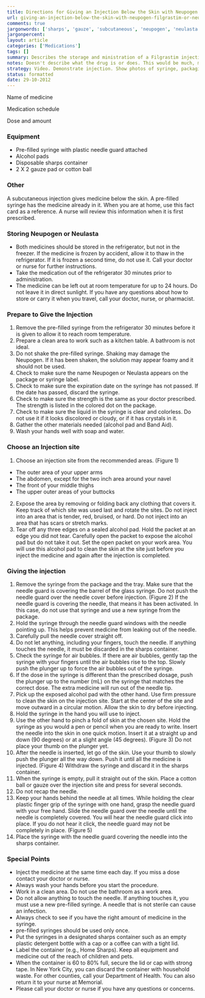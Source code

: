 ```yaml
---
title: Directions for Giving an Injection Below the Skin with Neupogen (Filgrastim) or Neulasta (pegfilgrastim) in a Pre-Filled Syringe
url: giving-an-injection-below-the-skin-with-neupogen-filgrastim-or-neulasta-pegfilgrastim
comments: true
jargonwords: ['sharps', 'gauze', 'subcutaneous', 'neupogen', 'neulasta', 'thaw', 'foamy', 'expiration', 'colorless', 'discolored', 'navel', 'rotate', 'plunger', 'dosage', 'recap', 'syringes', 'detergent']
jargonpercent:
layout: article
categories: ['Medications']
tags: []
summary: Describes the storage and ministration of a Filgrastim injection. How to prepare the injection site, how to give the injection.
notes: Doesn't describe what the drug is or does. This would be much, much better as a video.
strategy: Video. Demonstrate injection. Show photos of syringe, packaging etc.  (Rethink? Yes. Some re-writing? No. Graphics or diagrams? Yes. Photography? Yes. Podcast or audio? No. Video? Yes)
status: formatted 
date: 29-10-2012
---
```

Name of medicine

Medication schedule  	

Dose and amount  	

### Equipment

* Pre-filled syringe with plastic needle guard attached
* Alcohol pads
* Disposable sharps container
* 2 X 2 gauze pad or cotton ball

### Other  	
A subcutaneous injection gives medicine below the skin.  A pre-filled syringe has the medicine already in it. When you are at home, use this fact card as a reference. A nurse will review this information when it is first prescribed. 

### Storing Neupogen or Neulasta

* Both medicines should be stored in the refrigerator, but not in the freezer.  If the medicine is frozen by accident, allow it to thaw in the refrigerator.  If it is frozen a second time, do not use it.  Call your doctor or nurse for further instructions. 
* Take the medication out of the refrigerator 30 minutes prior to administration.
* The medicine can be left out at room temperature for up to 24 hours.  Do not leave it in direct sunlight.  If you have any questions about how to store or carry it when you travel, call your doctor, nurse, or pharmacist.

### Prepare to Give the Injection

1. Remove the pre-filled syringe from the refrigerator 30 minutes before it is given to allow it to reach room temperature.  
2. Prepare a clean area to work such as a kitchen table. A bathroom is not ideal.
3. Do not shake the pre-filled syringe.  Shaking may damage the Neupogen.  If it has been shaken, the solution may appear foamy and it should not be used. 
4. Check to make sure the name Neupogen or Neulasta appears on the package or syringe label.
5. Check to make sure the expiration date on the syringe has not passed.  If the date has passed, discard the syringe. 
6. Check to make sure the strength is the same as your doctor prescribed.  The strength is listed in the colored dot on the package. 
7. Check to make sure the liquid in the syringe is clear and colorless.  Do not use it if it looks discolored or cloudy, or if it has crystals in it. 
8. Gather the other materials needed (alcohol pad and Band Aid).
9. Wash your hands well with soap and water.

### Choose an Injection site 

1. Choose an injection site from the recommended areas. (Figure 1) 
* The outer area of your upper arms 
* The abdomen, except for the two inch area around your navel
* The front of your middle thighs
* The upper outer areas of your buttocks 
2. Expose the area by removing or folding back any clothing that covers it.  Keep track of which site was used last and rotate the sites. Do not inject into an area that is tender, red, bruised, or hard.  Do not inject into an area that has scars or stretch marks.
3. Tear off any three edges on a sealed alcohol pad.  Hold the packet at an edge you did not tear.  Carefully open the packet to expose the alcohol pad but do not take it out. Set the open packet on your work area.  You will use this alcohol pad to clean the skin at the site just before you inject the medicine and again after the injection is completed.

### Giving the injection

1. Remove the syringe from the package and the tray.  Make sure that the needle guard is covering the barrel of the glass syringe.  Do not push the needle guard over the needle cover before injection. (Figure 2) If the needle guard is covering the needle, that means it has been activated.  In this case, do not use that syringe and use a new syringe from the package. 
2. Hold the syringe through the needle guard windows with the needle pointing up.  This helps prevent medicine from leaking out of the needle. 
3. Carefully pull the needle cover straight off. 
4. Do not let anything, including your fingers, touch the needle.  If anything touches the needle, it must be discarded in the sharps container.  
5. Check the syringe for air bubbles.  If there are air bubbles, gently tap the syringe with your fingers until the air bubbles rise to the top.  Slowly push the plunger up to force the air bubbles out of the syringe. 
6. If the dose in the syringe is different than the prescribed dosage, push the plunger up to the number (mL) on the syringe that matches the correct dose. The extra medicine will run out of the needle tip.  
7. Pick up the exposed alcohol pad with the other hand.  Use firm pressure to clean the skin on the injection site. Start at the center of the site and move outward in a circular motion. Allow the skin to dry before injecting. 
8. Hold the syringe in the hand you will use to inject. 
9. Use the other hand to pinch a fold of skin at the chosen site.  Hold the syringe as you would a pen or pencil when you are ready to write.  Insert the needle into the skin in one quick motion.  Insert it at a straight up and down (90 degrees) or at a slight angle (45 degrees). (Figure 3)  Do not place your thumb on the plunger yet.
10. After the needle is inserted, let go of the skin.  Use your thumb to slowly push the plunger all the way down.  Push it until all the medicine is injected. (Figure 4)  Withdraw the syringe and discard it in the sharps container. 
11. When the syringe is empty, pull it straight out of the skin.  Place a cotton ball or gauze over the injection site and press for several seconds. 
12. Do not recap the needle. 
13. Keep your hands behind the needle at all times.  While holding the clear plastic finger grip of the syringe with one hand, grasp the needle guard with your free hand.  Slide the needle guard over the needle until the needle is completely covered.  You will hear the needle guard click into place.  If you do not hear it click, the needle guard may not be completely in place.  (Figure 5)
14. Place the syringe with the needle guard covering the needle into the sharps container.  

### Special Points

* Inject the medicine at the same time each day.  If you miss a dose contact your doctor or nurse. 
* Always wash your hands before you start the procedure.
* Work in a clean area. Do not use the bathroom as a work area.
* Do not allow anything to touch the needle. If anything touches it, you must use a new pre-filled syringe. A needle that is not sterile can cause an infection.
* Always check to see if you have the right amount of medicine in the syringe.
* pre-filled syringes should be used only once. 
* Put the syringes in a designated sharps container such as an empty plastic detergent bottle with a cap or a coffee can with a tight lid.
* Label the container (e.g., Home Sharps).  Keep all equipment and medicine out of the reach of children and pets.
* When the container is 60 to 80% full, secure the lid or cap with strong tape.  In New York City, you can discard the container with household waste.  For other counties, call your Department of Health.  You can also return it to your nurse at Memorial.
* Please call your doctor or nurse if you have any questions or concerns.



